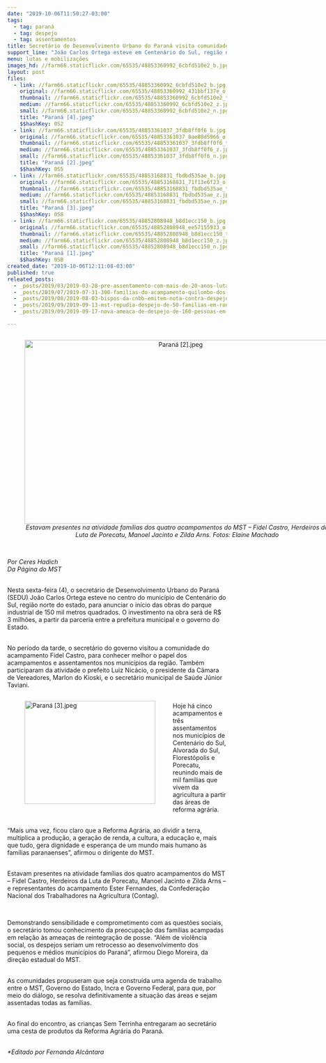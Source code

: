 ```yaml
---
date: "2019-10-06T11:50:27-03:00"
tags:
  - tag: paraná
  - tag: despejo
  - tag: assentamentos
title: Secretário de Desenvolvimento Urbano do Paraná visita comunidade da reforma agrária
support_line: "​João Carlos Ortega esteve em Centenário do Sul, região norte do estado, nesta sexta-feira (4)"
menu: lutas e mobilizações
images_hd: //farm66.staticflickr.com/65535/48853360992_6cbfd510e2_b.jpg
layout: post
files:
  - link: //farm66.staticflickr.com/65535/48853360992_6cbfd510e2_b.jpg
    original: //farm66.staticflickr.com/65535/48853360992_431bbf137e_o.jpg
    thumbnail: //farm66.staticflickr.com/65535/48853360992_6cbfd510e2_t.jpg
    medium: //farm66.staticflickr.com/65535/48853360992_6cbfd510e2_z.jpg
    small: //farm66.staticflickr.com/65535/48853360992_6cbfd510e2_n.jpg
    title: "Paraná [4].jpeg"
    $$hashKey: 0S2
  - link: //farm66.staticflickr.com/65535/48853361037_3fdb8ff0f6_b.jpg
    original: //farm66.staticflickr.com/65535/48853361037_8ae80d5966_o.jpg
    thumbnail: //farm66.staticflickr.com/65535/48853361037_3fdb8ff0f6_t.jpg
    medium: //farm66.staticflickr.com/65535/48853361037_3fdb8ff0f6_z.jpg
    small: //farm66.staticflickr.com/65535/48853361037_3fdb8ff0f6_n.jpg
    title: "Paraná [2].jpeg"
    $$hashKey: 0S5
  - link: //farm66.staticflickr.com/65535/48853168831_fbdbd535ae_b.jpg
    original: //farm66.staticflickr.com/65535/48853168831_71f13e6f23_o.jpg
    thumbnail: //farm66.staticflickr.com/65535/48853168831_fbdbd535ae_t.jpg
    medium: //farm66.staticflickr.com/65535/48853168831_fbdbd535ae_z.jpg
    small: //farm66.staticflickr.com/65535/48853168831_fbdbd535ae_n.jpg
    title: "Paraná [3].jpeg"
    $$hashKey: 0S8
  - link: //farm66.staticflickr.com/65535/48852808948_b8d1ecc150_b.jpg
    original: //farm66.staticflickr.com/65535/48852808948_ee57155933_o.jpg
    thumbnail: //farm66.staticflickr.com/65535/48852808948_b8d1ecc150_t.jpg
    medium: //farm66.staticflickr.com/65535/48852808948_b8d1ecc150_z.jpg
    small: //farm66.staticflickr.com/65535/48852808948_b8d1ecc150_n.jpg
    title: "Paraná [1].jpeg"
    $$hashKey: 0SB
created_date: "2019-10-06T12:11:08-03:00"
published: true
releated_posts:
  - _posts/2019/03/2019-03-28-pre-assentamento-com-mais-de-20-anos-luta-contra-ameaca-de-despejo-no-parana.md
  - _posts/2019/07/2019-07-31-300-familias-do-acampamento-quilombo-dos-palmares-sofrem-despejo-em-londrina-pr.md
  - _posts/2019/08/2019-08-03-bispos-da-cnbb-emitem-nota-contra-despejo-de-familias-em-londrina-pr.md
  - _posts/2019/09/2019-09-13-mst-repudia-despejo-de-50-familias-em-roncador-no-parana.md
  - _posts/2019/09/2019-09-17-nova-ameaca-de-despejo-de-160-pessoas-em-laranjal-regiao-centro-do-parana.md

---
```

<div style="text-align:center">
<figure class="image" style="display:inline-block"><img alt="Paraná [2].jpeg" height="422" src="//farm66.staticflickr.com/65535/48853361037_3fdb8ff0f6_b.jpg" width="700" />
<figcaption><em>Estavam presentes na atividade fam&iacute;lias dos quatro acampamentos do MST &ndash;&nbsp;Fidel Castro, Herdeiros da Luta de Porecatu, Manoel Jacinto e Zilda Arns.&nbsp;Fotos: Elaine Machado</em></figcaption>
</figure>
</div>

<p><br />
<em>Por Ceres Hadich<br />
Da P&aacute;gina do MST</em></p>

<p><br />
Nesta sexta-feira (4), o secret&aacute;rio de Desenvolvimento Urbano do Paran&aacute; (SEDU) Jo&atilde;o Carlos Ortega esteve no centro do munic&iacute;pio de Centen&aacute;rio do Sul, regi&atilde;o norte do estado, para anunciar o in&iacute;cio das obras do parque industrial de 150 mil metros quadrados. O investimento na obra ser&aacute; de R$ 3 milh&otilde;es, a partir da parceria entre a prefeitura municipal e o governo do Estado.</p>

<p><br />
No per&iacute;odo da tarde, o secret&aacute;rio do governo visitou a comunidade do acampamento Fidel Castro, para conhecer melhor o papel dos acampamentos e assentamentos nos munic&iacute;pios da regi&atilde;o. Tamb&eacute;m participaram da atividade o prefeito Luiz Nic&aacute;cio, o presidente da C&acirc;mara de Vereadores, Marlon do Kioski, e o secret&aacute;rio municipal de Sa&uacute;de J&uacute;nior Taviani.&nbsp;</p>

<figure class="image" style="float:left"><img alt="Paraná [3].jpeg" height="237" src="//farm66.staticflickr.com/65535/48853168831_fbdbd535ae_b.jpg" width="300" />
<figcaption></figcaption>
</figure>

<p><br />
Hoje h&aacute; cinco acampamentos e tr&ecirc;s assentamentos nos munic&iacute;pios de Centen&aacute;rio do Sul, Alvorada do Sul, Florest&oacute;polis e Porecatu, reunindo mais de mil fam&iacute;lias que vivem da agricultura a partir das &aacute;reas de reforma agr&aacute;ria.</p>

<p><br />
&ldquo;Mais uma vez, ficou claro que a Reforma Agr&aacute;ria, ao dividir a terra, multiplica a produ&ccedil;&atilde;o, a gera&ccedil;&atilde;o de renda, a cultura, a educa&ccedil;&atilde;o e, mais que tudo, gera dignidade e esperan&ccedil;a de um mundo mais humano &agrave;s fam&iacute;lias paranaenses&rdquo;, afirmou o dirigente do MST.</p>

<p><br />
Estavam presentes na atividade fam&iacute;lias dos quatro acampamentos do MST &ndash;&nbsp;Fidel Castro, Herdeiros da Luta de Porecatu, Manoel Jacinto e Zilda Arns &ndash; e representantes do acampamento Ester Fernandes, da Confedera&ccedil;&atilde;o Nacional dos Trabalhadores na Agricultura (Contag).</p>

<p>&nbsp;</p>

<p>Demonstrando sensibilidade e comprometimento com as quest&otilde;es sociais, o secret&aacute;rio tomou conhecimento da preocupa&ccedil;&atilde;o das fam&iacute;lias acampadas em rela&ccedil;&atilde;o &agrave;s amea&ccedil;as de reintegra&ccedil;&atilde;o de posse. &ldquo;Al&eacute;m de viol&ecirc;ncia social, os despejos seriam um retrocesso ao desenvolvimento dos pequenos e m&eacute;dios munic&iacute;pios do Paran&aacute;&rdquo;, afirmou Diego Moreira, da dire&ccedil;&atilde;o estadual do MST.&nbsp;</p>

<p><br />
As comunidades propuseram que seja constru&iacute;da uma agenda de trabalho entre o MST, Governo do Estado, Incra e Governo Federal, para que, por meio do di&aacute;logo, se resolva definitivamente a situa&ccedil;&atilde;o das &aacute;reas e sejam assentadas todas as fam&iacute;lias.</p>

<p><br />
Ao final do encontro, as crian&ccedil;as Sem Terrinha entregaram ao secret&aacute;rio uma cesta de produtos da Reforma Agr&aacute;ria do Paran&aacute;.&nbsp;</p>

<p><br />
<em>*Editado por Fernanda Alc&acirc;ntara</em></p>
